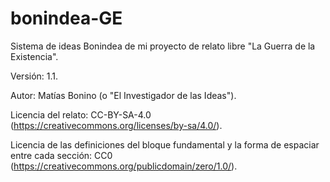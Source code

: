 # bonindea-GE
Sistema de ideas Bonindea de mi proyecto de relato libre "La Guerra de la Existencia".

Versión: 1.1.

Autor: Matías Bonino (o "El Investigador de las Ideas").

Licencia del relato: CC-BY-SA-4.0 (https://creativecommons.org/licenses/by-sa/4.0/).

Licencia de las definiciones del bloque fundamental y la forma de espaciar entre cada sección:
CC0 (https://creativecommons.org/publicdomain/zero/1.0/).

